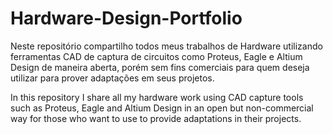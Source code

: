 # Hardware-Design-Portfolio
Neste repositório compartilho todos meus trabalhos de Hardware utilizando ferramentas CAD de captura de circuitos como Proteus, Eagle e Altium Design de maneira aberta, porém sem fins comerciais para quem deseja utilizar para prover adaptações em seus projetos.

In this repository I share all my hardware work using CAD capture tools such as Proteus, Eagle and Altium Design in an open but non-commercial way for those who want to use to provide adaptations in their projects.
